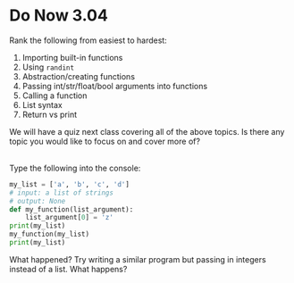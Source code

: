 # Do Now 3.04

Rank the following from easiest to hardest: 

1. Importing built-in functions
2. Using `randint`
3. Abstraction/creating functions
4. Passing int/str/float/bool arguments into functions
5. Calling a function 
6. List syntax
7. Return vs print 

We will have a quiz next class covering all of the above topics. Is there any topic you would like to focus on and cover more of? <br><br>

Type the following into the console: 

```python
my_list = ['a', 'b', 'c', 'd']
# input: a list of strings
# output: None
def my_function(list_argument): 
	list_argument[0] = 'z'
print(my_list)
my_function(my_list)
print(my_list)
```
What happened? Try writing a similar program but passing in integers instead of a list. What happens? 
<br>
<br>
<br>
